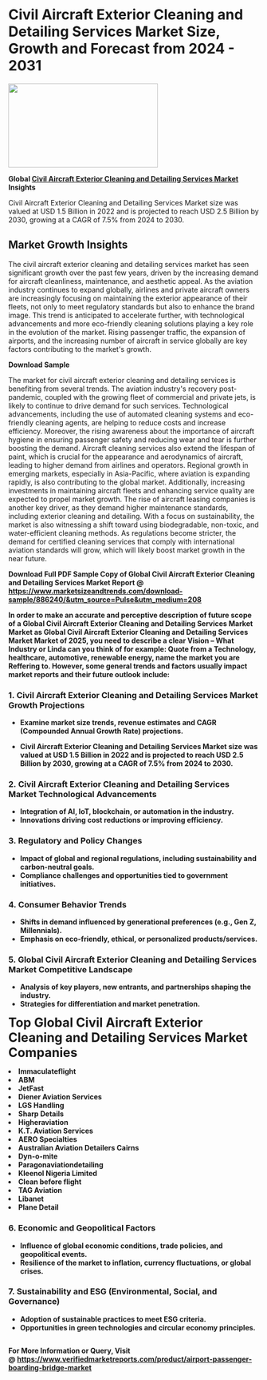 <H1>Civil Aircraft Exterior Cleaning and Detailing Services Market Size, Growth and Forecast from 2024 - 2031</H1><img class="aligncenter size-medium wp-image-584254" src="https://thirdeyenews.in/wp-content/uploads/2024/09/Global-Market-Research-300x168.jpeg" alt="" width="300" height="168" /><p><strong>Global&nbsp;<a href="https://www.marketsizeandtrends.com/download-sample/886240/&amp;utm_source=Pulse&amp;utm_medium=208">Civil Aircraft Exterior Cleaning and Detailing Services Market</a> Insights</strong></p><p>Civil Aircraft Exterior Cleaning and Detailing Services Market size was valued at USD 1.5 Billion in 2022 and is projected to reach USD 2.5 Billion by 2030, growing at a CAGR of 7.5% from 2024 to 2030.</p><p><h2>Market Growth Insights</h2> <p>The civil aircraft exterior cleaning and detailing services market has seen significant growth over the past few years, driven by the increasing demand for aircraft cleanliness, maintenance, and aesthetic appeal. As the aviation industry continues to expand globally, airlines and private aircraft owners are increasingly focusing on maintaining the exterior appearance of their fleets, not only to meet regulatory standards but also to enhance the brand image. This trend is anticipated to accelerate further, with technological advancements and more eco-friendly cleaning solutions playing a key role in the evolution of the market. Rising passenger traffic, the expansion of airports, and the increasing number of aircraft in service globally are key factors contributing to the market's growth.</p> <p><strong>Download Sample</strong></p> <p>The market for civil aircraft exterior cleaning and detailing services is benefiting from several trends. The aviation industry's recovery post-pandemic, coupled with the growing fleet of commercial and private jets, is likely to continue to drive demand for such services. Technological advancements, including the use of automated cleaning systems and eco-friendly cleaning agents, are helping to reduce costs and increase efficiency. Moreover, the rising awareness about the importance of aircraft hygiene in ensuring passenger safety and reducing wear and tear is further boosting the demand. Aircraft cleaning services also extend the lifespan of paint, which is crucial for the appearance and aerodynamics of aircraft, leading to higher demand from airlines and operators. Regional growth in emerging markets, especially in Asia-Pacific, where aviation is expanding rapidly, is also contributing to the global market. Additionally, increasing investments in maintaining aircraft fleets and enhancing service quality are expected to propel market growth. The rise of aircraft leasing companies is another key driver, as they demand higher maintenance standards, including exterior cleaning and detailing. With a focus on sustainability, the market is also witnessing a shift toward using biodegradable, non-toxic, and water-efficient cleaning methods. As regulations become stricter, the demand for certified cleaning services that comply with international aviation standards will grow, which will likely boost market growth in the near future.</p> <p><strong></p><p><span class=""><strong>Download Full PDF Sample Copy of Global Civil Aircraft Exterior Cleaning and Detailing Services Market Report</strong> @ <a href="https://www.marketsizeandtrends.com/download-sample/886240/&amp;utm_source=Pulse&amp;utm_medium=208" target="_blank">https://www.marketsizeandtrends.com/download-sample/886240/&amp;utm_source=Pulse&amp;utm_medium=208</a></span></p><p>In order to make an accurate and perceptive description of future scope of a Global&nbsp;Civil Aircraft Exterior Cleaning and Detailing Services Market Market as Global&nbsp;Civil Aircraft Exterior Cleaning and Detailing Services Market Market of 2025, you need to describe a clear Vision &ndash; What Industry or Linda can you think of for example: Quote from a Technology, healthcare, automotive, renewable energy, name the market you are Reffering to. However, some general trends and factors usually impact market reports and their future outlook include:</p><h3>1.&nbsp;<strong>Civil Aircraft Exterior Cleaning and Detailing Services Market Growth Projections</strong></h3><ul><li>Examine market size trends, revenue estimates and CAGR (Compounded Annual Growth Rate) projections.</li><li><p>Civil Aircraft Exterior Cleaning and Detailing Services Market size was valued at USD 1.5 Billion in 2022 and is projected to reach USD 2.5 Billion by 2030, growing at a CAGR of 7.5% from 2024 to 2030.</p></li></ul><h3>2.&nbsp;<strong>Civil Aircraft Exterior Cleaning and Detailing Services Market Technological Advancements</strong></h3><ul><li>Integration of AI, IoT, blockchain, or automation in the industry.</li><li>Innovations driving cost reductions or improving efficiency.</li></ul><h3>3.&nbsp;<strong>Regulatory and Policy Changes</strong></h3><ul><li>Impact of global and regional regulations, including sustainability and carbon-neutral goals.</li><li>Compliance challenges and opportunities tied to government initiatives.</li></ul><h3>4.&nbsp;<strong>Consumer Behavior Trends</strong></h3><ul><li>Shifts in demand influenced by generational preferences (e.g., Gen Z, Millennials).</li><li>Emphasis on eco-friendly, ethical, or personalized products/services.</li></ul><h3>5.&nbsp;<strong>Global Civil Aircraft Exterior Cleaning and Detailing Services Market Competitive Landscape</strong></h3><ul><li>Analysis of key players, new entrants, and partnerships shaping the industry.</li><li>Strategies for differentiation and market penetration.</li></ul><p data-pm-slice="1 1 []"><span style="color: inherit; font-family: inherit; font-size: 25px;">Top Global Civil Aircraft Exterior Cleaning and Detailing Services Market Companies</span></p><div class="" data-test-id=""><p><li>Immaculateflight</li><li> ABM</li><li> JetFast</li><li> Diener Aviation Services</li><li> LGS Handling</li><li> Sharp Details</li><li> Higheraviation</li><li> K.T. Aviation Services</li><li> AERO Specialties</li><li> Australian Aviation Detailers Cairns</li><li> Dyn-o-mite</li><li> Paragonaviationdetailing</li><li> Kleenol Nigeria Limited</li><li> Clean before flight</li><li> TAG Aviation</li><li> Libanet</li><li> Plane Detail</li></p></div><h3>6.&nbsp;<strong>Economic and Geopolitical Factors</strong></h3><ul><li>Influence of global economic conditions, trade policies, and geopolitical events.</li><li>Resilience of the market to inflation, currency fluctuations, or global crises.</li></ul><h3>7.&nbsp;<strong>Sustainability and ESG (Environmental, Social, and Governance)</strong></h3><ul><li>Adoption of sustainable practices to meet ESG criteria.</li><li>Opportunities in green technologies and circular economy principles.</li></ul><h2><strong style="font-size: 14px;">For More Information or Query, Visit @&nbsp;</strong><a style="background-color: #ffffff; font-size: 14px;" href="https://www.marketsizeandtrends.com/report/civil-aircraft-exterior-cleaning-and-detailing-services-market/" target="_blank">https://www.verifiedmarketreports.com/product/airport-passenger-boarding-bridge-market</a></h2>

